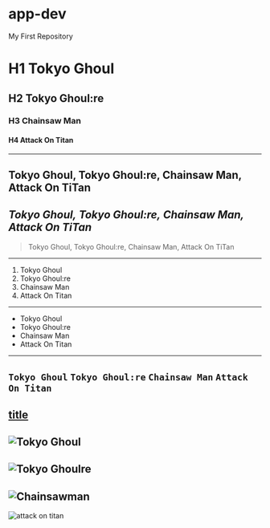 # app-dev
My First Repository
# H1 Tokyo Ghoul
## H2 Tokyo Ghoul:re
### H3 Chainsaw Man
#### H4 Attack On Titan
---
**Tokyo Ghoul,**
**Tokyo Ghoul:re,**
**Chainsaw Man,**
**Attack On TiTan**
---
*Tokyo Ghoul,*
*Tokyo Ghoul:re,*
*Chainsaw Man,*
*Attack On TiTan*
---
> Tokyo Ghoul,
> Tokyo Ghoul:re,
> Chainsaw Man,
> Attack On TiTan
---
1. Tokyo Ghoul
2. Tokyo Ghoul:re
3. Chainsaw Man
4. Attack On Titan
---
- Tokyo Ghoul
- Tokyo Ghoul:re
- Chainsaw Man
- Attack On Titan
---
`Tokyo Ghoul`
`Tokyo Ghoul:re`
`Chainsaw Man`
`Attack On Titan`
---
[title](https://elms.sti.edu/my_profile)
---
![Tokyo Ghoul](https://user-images.githubusercontent.com/102782636/205639348-9cdacf4d-0981-469f-a857-d5b2c1b7e02e.jpg)
---
![Tokyo Ghoulre](https://user-images.githubusercontent.com/102782636/205639426-130c6764-aa86-49e8-a454-e38be90e53bd.jpeg)
---
![Chainsawman](https://user-images.githubusercontent.com/102782636/205639477-dd95aa99-4cb2-4173-b5db-e9c214996e56.jpg)
---
![attack on titan](https://user-images.githubusercontent.com/102782636/205639517-b4e17e22-4136-4f5c-b78c-dae826b3a974.jpg)

